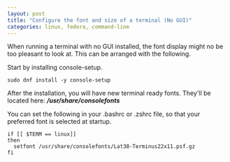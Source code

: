 ```yaml
---
layout: post
title: "Configure the font and size of a terminal (No GUI)"
categories: linux, fedora, command-line
---
```


When running a terminal with no GUI installed, the font display might no be too pleasant to look at. This can be arranged with the following.

Start by installing console-setup.

```shell
sudo dnf install -y console-setup
```

After the installation, you will have new terminal ready fonts. 
They'll be located here: ***/usr/share/consolefonts***

You can set the following in your .bashrc or .zshrc file, so that your preferred font is selected at startup. 

```shell
if [[ $TERM == linux]]
then
  setfont /usr/share/consolefonts/Lat38-Terminus22x11.psf.gz
fi
```

